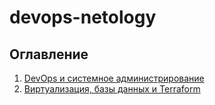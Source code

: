 # devops-netology

## Оглавление
1. [DevOps и системное администрирование](sysadm-homeworks/README.md)
2. [Виртуализация, базы данных и Terraform](virt-homeworks/README.md)